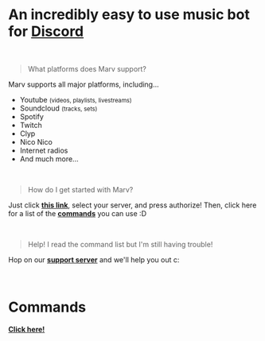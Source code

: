 # An incredibly easy to use music bot for [Discord](http://discordapp.com)

<br>

> What platforms does Marv support?

Marv supports all major platforms, including...
- Youtube <small>(videos, playlists, livestreams)</small>
- Soundcloud <small>(tracks, sets)</small>
- Spotify
- Twitch
- Clyp
- Nico Nico
- Internet radios
- And much more...

<br>

> How do I get started with Marv?

Just click [**this link**](https://discordapp.com/oauth2/authorize?scope=bot&client_id=234395307759108106&permissions=3525697), select your server, and press authorize! Then, click here for a list of the [**commands**](/marv/commands) you can use :D

<br>

> Help! I read the command list but I'm still having trouble!

Hop on our [**support server**](https://discord.gg/WmDyx7C) and we'll help you out c:

<br>

# Commands

[**Click here!**](/marv/commands)
